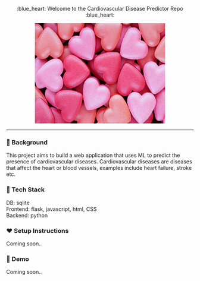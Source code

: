 <div align="center">
    <p> :blue_heart: Welcome to the Cardiovascular Disease Predictor Repo :blue_heart: </p>
    <img src="./assets/img/hearts.jpg" alt="heart" width="350" height="270">
</div>

---

### :yellow_heart:  Background
This project aims to build a web application that uses ML to predict the presence of cardiovascular diseases. Cardiovascular diseases are diseases that affect the heart or blood vessels, examples include heart failure, stroke etc. 

### :purple_heart: Tech Stack
DB: sqlite <br>
Frontend: flask, javascript, html, CSS <br>
Backend: python <br>


### :heart: Setup Instructions
Coming soon..

### 💙 Demo
Coming soon..
